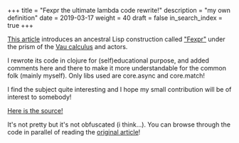 +++
title = "Fexpr the ultimate lambda code rewrite!"
description = "my own definition"
date = 2019-03-17
weight = 40
draft = false
in_search_index = true
+++

[This article](http://www.dalnefre.com/wp/2011/11/fexpr-the-ultimate-lambda/) introduces an ancestral
Lisp construction called ["Fexpr"](https://en.wikipedia.org/wiki/Fexpr) under the prism of the
[Vau calculus](http://lisp.esthlos.com/papers/jshutt.pdf) and actors.

I rewrote its code in clojure for (self)educational purpose, and added comments here and there
to make it more understandable for the common folk (mainly myself). Only libs used are core.async
and core.match!

I find the subject quite interesting and I hope my small contribution will be of interest to somebody!

[Here is the source!](https://github.com/freakhill/fexpr-test/blob/master/src/fexpr_test/core.clj)

It's not pretty but it's not obfuscated (i think...). You can browse through the code in parallel of
reading the [original article](https://github.com/freakhill/fexpr-test/blob/master/src/fexpr_test/core.clj)!
